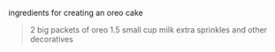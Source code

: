 ingredients for creating an oreo cake

>2 big packets of oreo
>1.5 small cup milk
>extra sprinkles and other decoratives